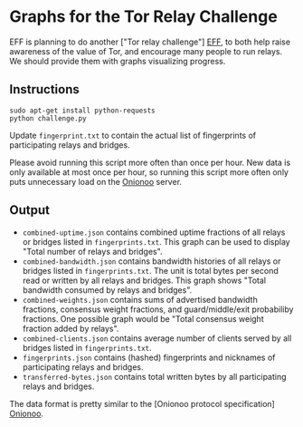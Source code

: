 Graphs for the Tor Relay Challenge
==================================

EFF is planning to do another ["Tor relay challenge"] [EFF], to both help raise awareness of the value of Tor, and encourage many people to run relays.
We should provide them with graphs visualizing progress.

Instructions
------------

```
sudo apt-get install python-requests
python challenge.py
```

Update `fingerprint.txt` to contain the actual list of fingerprints of participating relays and bridges.

Please avoid running this script more often than once per hour.  New data is only available at most once per hour, so running this script more often only puts unnecessary load on the [Onionoo] server.

Output
------

 - `combined-uptime.json` contains combined uptime fractions of all relays or bridges listed in `fingerprints.txt`.  This graph can be used to display "Total number of relays and bridges".
 - `combined-bandwidth.json` contains bandwidth histories of all relays or bridges listed in `fingerprints.txt`.  The unit is total bytes per second read or written by all relays and bridges.  This graph shows "Total bandwidth consumed by relays and bridges".
 - `combined-weights.json` contains sums of advertised bandwidth fractions, consensus weight fractions, and guard/middle/exit probabiliby fractions.  One possible graph would be "Total consensus weight fraction added by relays".
 - `combined-clients.json` contains average number of clients served by all bridges listed in `fingerprints.txt`.
 - `fingerprints.json` contains (hashed) fingerprints and nicknames of participating relays and bridges.
 - `transferred-bytes.json` contains total written bytes by all participating relays and bridges.

The data format is pretty similar to the [Onionoo protocol specification] [Onionoo].

[EFF]:https://www.eff.org/torchallenge
[Onionoo]:https://onionoo.torproject.org/

